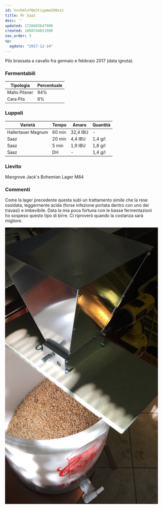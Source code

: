 ```yaml
---
id: hxshmlnf0e3tiypmw398xzz
title: Mr Saaz
desc: ''
updated: 1726603647900
created: 1688744651988
nav_order: 3
vp:
  ogdate: "2017-12-14"
---
```

Pils brassata a cavallo fra gennaio e febbraio 2017 (data ignota).

### Fermentabili

| Tipologia     | Percentuale |
|---------------|-------------|
| Malto Pilsner | 94%         |
| Cara Pils     | 6%          |

### Luppoli

| Varietà            | Tempo  | Amaro    | Quantità |
|--------------------|--------|----------|----------|
| Hallertauer Magnum | 60 min | 32,4 IBU | -        |
| Saaz               | 20 min | 4,4 IBU  | 1,4 g/l  |
| Saaz               | 5 min  | 1,9 IBU  | 1,8 g/l  |
| Saaz               | DH     | -        | 1,4 g/l  |

### Lievito

Mangrove Jack's Bohemian Lager M84

### Commenti

Come la lager precedente questa subì un trattamento simile che la rese ossidata, leggermente acida (forse infezione portata dentro con uno dei travasi) e imbevibile. Data la mia poca fortuna con le basse fermentazioni ho sospeso questo tipo di birre. Ci riproverò quando la costanza sarà migliore.

![image](./assets/images/macinaturaMrSaaz.jpg)
